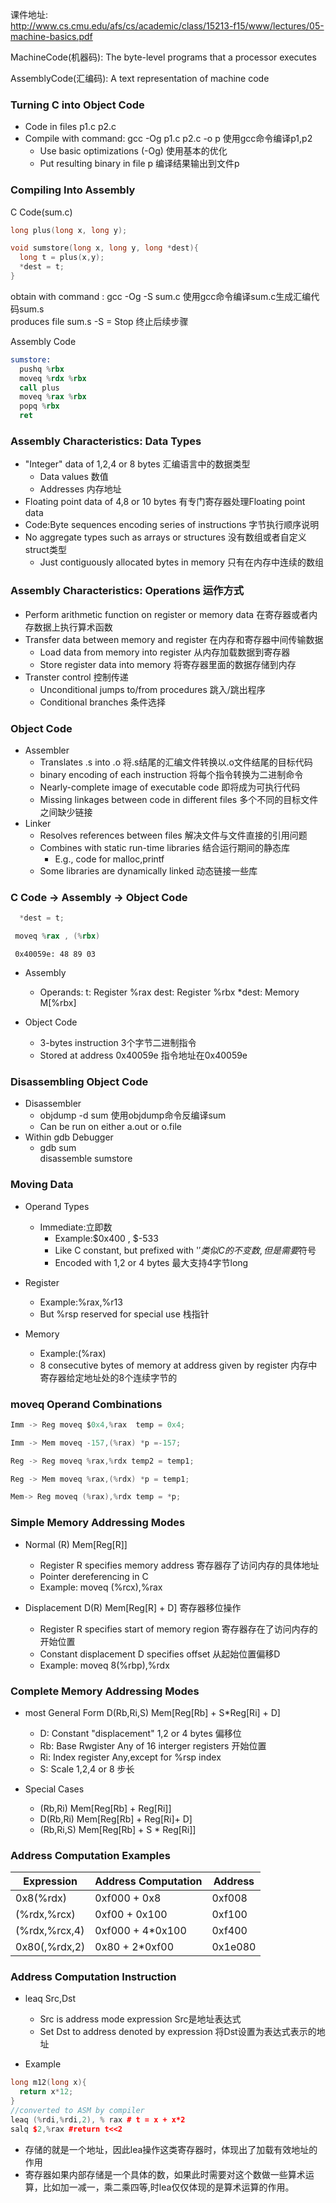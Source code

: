 课件地址:  
http://www.cs.cmu.edu/afs/cs/academic/class/15213-f15/www/lectures/05-machine-basics.pdf

MachineCode(机器码): The	byte-level programs	that	a	processor	executes 	
  
AssemblyCode(汇编码): A	text	representation of	machine	code 


### Turning C into Object Code

- Code in files p1.c p2.c
- Compile with command: gcc -Og p1.c p2.c -o p 使用gcc命令编译p1,p2
  - Use basic optimizations (-Og) 使用基本的优化
  - Put resulting binary in file p 编译结果输出到文件p  
  
### Compiling Into Assembly
C Code(sum.c)
  ```c
  long plus(long x, long y);
  
  void sumstore(long x, long y, long *dest){
    long t = plus(x,y);
    *dest = t;
  }
  ```
  obtain with command : gcc -Og -S sum.c 使用gcc命令编译sum.c生成汇编代码sum.s  
  produces file sum.s -S = Stop 终止后续步骤  
 
 Assembly Code
  ```asm
  sumstore:
    pushq %rbx
    moveq %rdx %rbx
    call plus
    moveq %rax %rbx
    popq %rbx
    ret
  ```
  
  
### Assembly Characteristics: Data Types
- "Integer" data of 1,2,4 or 8 bytes 汇编语言中的数据类型
  - Data values 数值
  - Addresses 内存地址
- Floating point data of 4,8 or 10 bytes 有专门寄存器处理Floating point data
- Code:Byte sequences encoding series of instructions 字节执行顺序说明
- No aggregate types such as arrays or structures 没有数组或者自定义struct类型
  - Just contiguously allocated bytes in memory 只有在内存中连续的数组
  
### Assembly Characteristics: Operations 运作方式
- Perform arithmetic function on register or memory data 在寄存器或者内存数据上执行算术函数
- Transfer data between memory and register 在内存和寄存器中间传输数据
  - Load data from memory into register 从内存加载数据到寄存器
  - Store register data into memory 将寄存器里面的数据存储到内存
- Transter control 控制传递
  - Unconditional jumps to/from procedures 跳入/跳出程序
  - Conditional branches 条件选择
  
### Object Code
- Assembler
  - Translates .s into .o 将.s结尾的汇编文件转换以.o文件结尾的目标代码
  - binary encoding of each instruction 将每个指令转换为二进制命令
  - Nearly-complete image of executable code 即将成为可执行代码
  - Missing linkages between code in different files 多个不同的目标文件之间缺少链接
- Linker
  - Resolves references between files 解决文件与文件直接的引用问题
  - Combines with static run-time libraries 结合运行期间的静态库
    - E.g., code for malloc,printf
  - Some libraries are dynamically linked 动态链接一些库
  
### C Code -> Assembly -> Object Code
```c
  *dest = t;
```
 ```asm
  moveq %rax , (%rbx)
 ``` 
 ```
  0x40059e: 48 89 03
 ```
- Assembly
  - Operands:
    t: Register %rax
    dest: Register %rbx
    *dest: Memory M[%rbx]

- Object Code
  - 3-bytes instruction 3个字节二进制指令
  - Stored at address 0x40059e 指令地址在0x40059e
  

### Disassembling Object Code
- Disassembler 
  - objdump -d sum 使用objdump命令反编译sum
  - Can be run on either a.out or o.file 
- Within gdb Debugger
  - gdb sum  
    disassemble sumstore
    
### Moving Data
- Operand Types
  - Immediate:立即数
    - Example:$0x400 , $-533
    - Like C constant, but prefixed with '$' 类似C的不变数,但是需要$符号
    - Encoded with 1,2 or 4 bytes 最大支持4字节long
- Register
  - Example:%rax,%r13
  - But %rsp reserved for special use 栈指针

- Memory
  - Example:(%rax)
  - 8 consecutive bytes of memory at address given by register 内存中寄存器给定地址处的8个连续字节的
  
  
 ### moveq Operand Combinations
  ```C
  Imm -> Reg moveq $0x4,%rax  temp = 0x4;
  
  Imm -> Mem moveq -157,(%rax) *p =-157;
  
  Reg -> Reg moveq %rax,%rdx temp2 = temp1;
  
  Reg -> Mem moveq %rax,(%rdx) *p = temp1;
  
  Mem-> Reg moveq (%rax),%rdx temp = *p;
  ```
  
### Simple Memory Addressing Modes
- Normal (R) Mem[Reg[R]]
  - Register R specifies memory address 寄存器存了访问内存的具体地址
  - Pointer dereferencing in C
  - Example: moveq (%rcx),%rax
  
- Displacement D(R) Mem[Reg[R] + D] 寄存器移位操作
  - Register R specifies start of memory region 寄存器存在了访问内存的开始位置
  - Constant displacement D specifies offset 从起始位置偏移D
  - Example: moveq 8(%rbp),%rdx
  
### Complete Memory Addressing Modes
- most General Form D(Rb,Ri,S) Mem[Reg[Rb] + S*Reg[Ri] + D]
  - D:  Constant "displacement" 1,2 or 4 bytes 偏移位
  - Rb: Base Rwgister Any of 16 interger registers 开始位置
  - Ri: Index register Any,except for %rsp index
  - S:  Scale 1,2,4 or 8 步长
  
- Special Cases
  - (Rb,Ri)   Mem[Reg[Rb] + Reg[Ri]]
  - D(Rb,Ri)  Mem[Reg[Rb] + Reg[Ri]+ D]
  - (Rb,Ri,S) Mem[Reg[Rb] + S * Reg[Ri]]
  
### Address Computation Examples
Expression | Address Computation | Address
------------ | -------------  | -------------
0x8(%rdx) | 0xf000 + 0x8 | 0xf008
(%rdx,%rcx) | 0xf00 + 0x100 | 0xf100
(%rdx,%rcx,4) | 0xf000 + 4*0x100 | 0xf400
0x80(,%rdx,2) | 0x80 + 2*0xf00 | 0x1e080


### Address Computation Instruction
- leaq Src,Dst
  - Src is address mode expression Src是地址表达式
  - Set Dst to address denoted by expression 将Dst设置为表达式表示的地址

- Example
```cpp
long m12(long x){
  return x*12;
}
//converted to ASM by compiler
leaq (%rdi,%rdi,2), % rax # t = x + x*2
salq $2,%rax #return t<<2
```
  - 存储的就是一个地址，因此lea操作这类寄存器时，体现出了加载有效地址的作用
  - 寄存器如果内部存储是一个具体的数，如果此时需要对这个数做一些算术运算，比如加一减一，乘二乘四等,时lea仅仅体现的是算术运算的作用。
